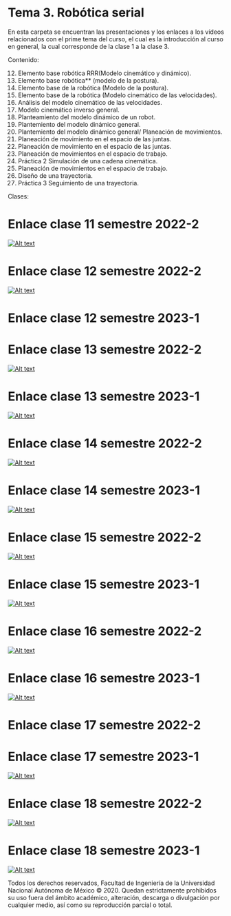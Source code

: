 # Tema 3. Robótica serial


En esta carpeta se encuentran las presentaciones y los enlaces a los vídeos relacionados con el prime tema del curso, el cual es la introducción al curso en general, la cual corresponde de la clase 1 a la clase 3.

Contenido:

 12. Elemento base robótica RRR(Modelo cinemático y dinámico).
 13. Elemento base robótica** (modelo de la postura).
 14. Elemento base de la robótica (Modelo de la postura).
 15. Elemento base de la robótica (Modelo cinemático de las velocidades).
 16. Análisis del modelo cinemático de las velocidades.
 17. Modelo cinemático inverso general.
 18. Planteamiento del modelo dinámico de un robot.
 19. Plantemiento del modelo dinámico general.
 20. Plantemiento del modelo dinámico general/ Planeación de movimientos.
 21. Planeación de movimiento en el espacio de las juntas.
 22. Planeación de movimiento en el espacio de las juntas.
 23. Planeación de movimientos en el espacio de trabajo.
 24. Práctica 2 Simulación de una cadena cinemática.
 25. Planeación de movimientos en el espacio de trabajo.
 26. Diseño de una trayectoria.
 27. Práctica 3 Seguimiento de una trayectoria.

Clases: 


# Enlace clase 11 semestre 2022-2 
 [![Alt text](https://img.youtube.com/vi/mBMhZd4xCaM/0.jpg)](https://www.youtube.com/watch?v=mBMhZd4xCaM)

# Enlace clase 12 semestre 2022-2
 [![Alt text](https://img.youtube.com/vi/2D5ZOQfBnoM/0.jpg)](https://www.youtube.com/watch?v=2D5ZOQfBnoM)
# Enlace clase 12 semestre 2023-1

# Enlace clase 13 semestre 2022-2
 [![Alt text](https://img.youtube.com/vi/1b31XhzzHHc/0.jpg)](https://www.youtube.com/watch?v=1b31XhzzHHc)
# Enlace clase 13 semestre 2023-1
[![Alt text](https://img.youtube.com/vi/2ilMOR6XiS4/0.jpg)](https://www.youtube.com/watch?v=2ilMOR6XiS4)

# Enlace clase 14 semestre 2022-2
 [![Alt text](https://img.youtube.com/vi/0pq5kjk4dAk/0.jpg)](https://www.youtube.com/watch?v=0pq5kjk4dAk)
# Enlace clase 14 semestre 2023-1
 [![Alt text](https://img.youtube.com/vi/G6OQcXzl5bU/0.jpg)](https://www.youtube.com/watch?v=G6OQcXzl5bU)
 
 # Enlace clase 15 semestre 2022-2
 [![Alt text](https://img.youtube.com/vi/EtEBYKU9vPQ/0.jpg)](https://www.youtube.com/watch?v=EtEBYKU9vPQ)
# Enlace clase 15 semestre 2023-1
 [![Alt text](https://img.youtube.com/vi/nMB5xtZV4NQ/0.jpg)](https://www.youtube.com/watch?v=nMB5xtZV4NQ)
 
# Enlace clase 16 semestre 2022-2
 [![Alt text](https://img.youtube.com/vi/oki8N2Qbjh8/0.jpg)](https://www.youtube.com/watch?v=oki8N2Qbjh8)
# Enlace clase 16 semestre 2023-1
 [![Alt text](https://img.youtube.com/vi/wMg6K-b28oMQ/0.jpg)](https://www.youtube.com/watch?v=wMg6K-b28oM)
 
# Enlace clase 17 semestre 2022-2

# Enlace clase 17 semestre 2023-1
 [![Alt text](https://img.youtube.com/vi/vHyh5J9jF7c/0.jpg)](https://www.youtube.com/watch?v=vHyh5J9jF7c)
 

# Enlace clase 18 semestre 2022-2
 [![Alt text](https://img.youtube.com/vi/k8FGfWyu4yI/0.jpg)](https://www.youtube.com/watch?v=k8FGfWyu4yI)
# Enlace clase 18 semestre 2023-1
 [![Alt text](https://img.youtube.com/vi/F-LoDkBk80g/0.jpg)](https://www.youtube.com/watch?v=F-LoDkBk80g)
 

Todos los derechos reservados, Facultad de Ingeniería de la Universidad Nacional Autónoma de México © 2020. Quedan estrictamente prohibidos su uso fuera del ámbito académico, alteración, descarga o divulgación por cualquier medio, así como su reproducción parcial o total.

